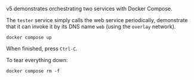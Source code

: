 v5 demonstrates orchestrating two services with Docker Compose.

The `tester` service simply calls the web service periodically, demonstrate
that it can invoke it by its DNS name `web` (using the `overlay` network).

```text
docker compose up
```

When finished, press `Ctrl-C`.

To tear everything down:

```text
docker compose rm -f
```
